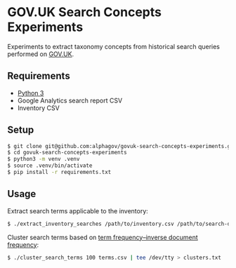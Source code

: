 # GOV.UK Search Concepts Experiments

Experiments to extract taxonomy concepts from historical search queries performed on [GOV.UK].

## Requirements

- [Python 3]
- Google Analytics search report CSV
- Inventory CSV

## Setup

```sh
$ git clone git@github.com:alphagov/govuk-search-concepts-experiments.git
$ cd govuk-search-concepts-experiments
$ python3 -m venv .venv
$ source .venv/bin/activate
$ pip install -r requirements.txt
```

## Usage

Extract search terms applicable to the inventory:

```sh
$ ./extract_inventory_searches /path/to/inventory.csv /path/to/search-data.csv | tee /dev/tty > terms.csv
```

Cluster search terms based on [term frequency–inverse document frequency][Tf–idf]:

```sh
$ ./cluster_search_terms 100 terms.csv | tee /dev/tty > clusters.txt
```

[gov.uk]: https://www.gov.uk/
[python 3]: https://www.python.org/download/releases/3.0/
[tf–idf]: https://en.wikipedia.org/wiki/Tf%E2%80%93idf
